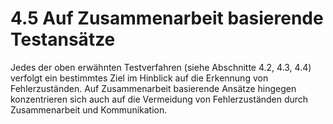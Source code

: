 # 4.5 Auf Zusammenarbeit basierende Testansätze

 

Jedes der oben erwähnten Testverfahren (siehe Abschnitte 4.2, 4.3, 4.4) verfolgt ein
bestimmtes Ziel im Hinblick auf die Erkennung von Fehlerzuständen. Auf Zusammenarbeit
basierende Ansätze hingegen konzentrieren sich auch auf die Vermeidung von
Fehlerzuständen durch Zusammenarbeit und Kommunikation.